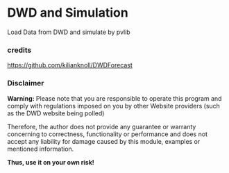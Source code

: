 # DWD and Simulation
Load Data from DWD and simulate by pvlib

### credits
https://github.com/kilianknoll/DWDForecast

### Disclaimer
**Warning:**
Please note that you are responsible to operate this program and comply with regulations imposed on you by other Website providers (such as the DWD website being polled)

Therefore, the author does not provide any guarantee or warranty concerning to correctness, functionality or performance and does not accept any liability for damage caused by this module, examples or mentioned information.

   **Thus, use it on your own risk!**
